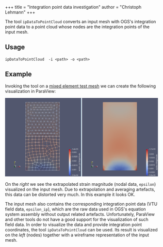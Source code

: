+++
title = "Integration point data investigation"
author = "Christoph Lehmann"
+++

The tool `ipDataToPointCloud` converts an input mesh with OGS's integration
point data to a point cloud whose nodes are the integration points of the input
mesh.

## Usage

`ipDataToPointCloud  -i <path> -o <path>`

## Example

Invoking the tool on a [mixed element test mesh](https://gitlab.opengeosys.org/ogs/ogs/-/blob/master/Tests/Data/NodePartitionedMesh/WithIntegrationPointStress/MixedElements/TriQuad/quad_tri_THM_t_864000_000000.vtu)
we can create the following visualization in ParaView:

![visualization of a mixed mesh and point cloud](triquad.png)

On the _right_ we see the extrapolated strain magnitude (nodal data, `epsilon`)
visualized on the input mesh.
Due to extrapolation and averaging artefacts, this data can be distorted very
much. In this example it looks OK.

The input mesh also contains the corresponding integration point data (VTU field
data, `epsilon_ip`), which are the raw data used in OGS's equation system
assembly without output related artefacts.
Unfortunately, ParaView and other tools do not have a good support for the
visualization of such field data.
In order to visualize the data and provide integration point coordinates, the
tool `ipDataToPointCloud` can be used.
Its result is visualized on the _left_ (nodes) together with a wireframe
representation of the input mesh.
